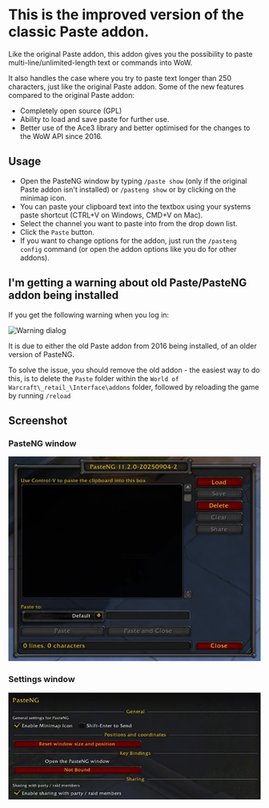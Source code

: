 # This is the improved version of the classic Paste addon.
Like the original Paste addon, this addon gives you the possibility to paste multi-line/unlimited-length text or commands into WoW.

It also handles the case where you try to paste text longer than 250 characters, just like the original Paste addon.
Some of the new features compared to the original Paste addon:
* Completely open source (GPL)
* Ability to load and save paste for further use.
* Better use of the Ace3 library and better optimised for the changes to the WoW API since 2016.

## Usage
* Open the PasteNG window by typing `/paste show` (only if the original Paste addon isn't installed) or `/pasteng show` or by clicking on the minimap icon.
* You can paste your clipboard text into the textbox using your systems paste shortcut (CTRL+V on Windows, CMD+V on Mac).
* Select the channel you want to paste into from the drop down list.
* Click the `Paste` button.
* If you want to change options for the addon, just run the `/pasteng config` command (or open the addon options like you do for other addons).

## I'm getting a warning about old Paste/PasteNG addon being installed
If you get the following warning when you log in:

![Warning dialog](https://raw.githubusercontent.com/GurliGebis/WoWAddon-PasteNG/main/Images/old-paste-found.webp)

It is due to either the old Paste addon from 2016 being installed, of an older version of PasteNG.

To solve the issue, you should remove the old addon - the easiest way to do this, is to delete the `Paste` folder within the `World of Warcraft\_retail_\Interface\addons` folder, followed by reloading the game by running `/reload`

## Screenshot
### PasteNG window
![The main PasteNG window](https://raw.githubusercontent.com/GurliGebis/WoWAddon-PasteNG/main/Images/main-window.webp)

### Settings window
![The settings window](https://raw.githubusercontent.com/GurliGebis/WoWAddon-PasteNG/main/Images/settings.webp)